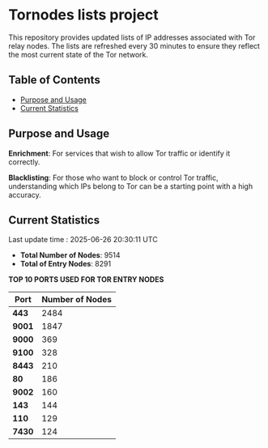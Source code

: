# Tornodes lists project

This repository provides updated lists of IP addresses associated with Tor relay nodes. The lists are refreshed every 30 minutes to ensure they reflect the most current state of the Tor network.

## Table of Contents

- [Purpose and Usage](#purpose-and-usage)
- [Current Statistics](#current-statistics)


## Purpose and Usage

**Enrichment**: For services that wish to allow Tor traffic or identify it correctly.

**Blacklisting**: For those who want to block or control Tor traffic, understanding which IPs belong to Tor can be a starting point with a high accuracy.

## Current Statistics

Last update time : 2025-06-26 20:30:11 UTC

- **Total Number of Nodes**: 9514
- **Total of Entry Nodes**: 8291

**TOP 10 PORTS USED FOR TOR ENTRY NODES**

| **Port** | **Number of Nodes** |
|------|-----------------|
| **443**   | 2484  |
| **9001**   | 1847  |
| **9000**   | 369  |
| **9100**   | 328  |
| **8443**   | 210  |
| **80**   | 186  |
| **9002**   | 160  |
| **143**   | 144  |
| **110**   | 129  |
| **7430**   | 124  |


